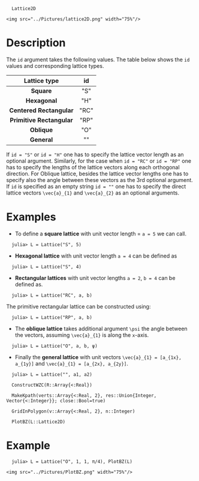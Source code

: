 
```@docs
  Lattice2D
```
```@raw html
<img src="../Pictures/lattice2D.png" width="75%"/>
```
# Description
  The `id` argument takes the following values. The table below shows the `id` values and corresponding lattice types.

| Lattice type              | id   |   
|:-------------------------:|:----:|
| **Square**                | "S"  |
| **Hexagonal**             | "H"  |
| **Centered Rectangular**  | "RC" |
| **Primitive Rectangular** | "RP" |
| **Oblique**               | "O"  |
| **General**               | ""   |

If `id = "S"` or `id = "H"` one has to specify the lattice vector length as an optional argument. Similarly, for the case when `id = "RC"` or `id = "RP"` one has to specify the lengths of the lattice vectors along each orthogonal direction. For Oblique lattice, besides the lattice vector lengths
one has to specify also the angle between these vectors as the 3rd optional argument. If `id` is specified as an empty string `id = ""` one has to specify the direct lattice vectors ``\vec{a}_{1}`` and ``\vec{a}_{2}``
as an optional arguments.


# Examples
* To define a **square lattice** with unit vector length = `a = 5` we can call.
```@julia-repl
  julia> L = Lattice("S", 5)
```
* **Hexagonal lattice** with unit vector length  `a = 4` can be defined as
```@julia-repl
  julia> L = Lattice("S", 4)
```
* **Rectangular lattices** with unit vector lengths `a = 2`, `b = 4` can be defined as.
```@julia-repl
  julia> L = Lattice("RC", a, b)
```
The primitive rectangular lattice can be constructed using:
```@julia-repl
  julia> L = Lattice("RP", a, b)
```
* The **oblique lattice** takes additional argument ``\psi`` the angle between the vectors, assuming ``\vec{a}_{1}`` is along the `x`-axis.

```@julia-repl
  julia> L = Lattice("O", a, b, ψ)
```
* Finally the **general lattice** with unit vectors ``\vec{a}_{1} = [a_{1x}, a_{1y}]`` and ``\vec{a}_{1} = [a_{2x}, a_{2y}]``.
```@julia-repl
  julia> L = Lattice("", a1, a2)
```
```@docs
  ConstructWZC(R::Array{<:Real})
```
```@docs
  MakeKpath(verts::Array{<:Real, 2}, res::Union{Integer, Vector{<:Integer}}; close::Bool=true)
```
```@docs
  GridInPolygon(v::Array{<:Real, 2}, n::Integer)
```
```@docs
  PlotBZ(L::Lattice2D)
```
# Example
```@julia-repl
  julia> L = Lattice("O", 1, 1, π/4), PlotBZ(L)
```
```@raw html
<img src="../Pictures/PlotBZ.png" width="75%"/>
```

